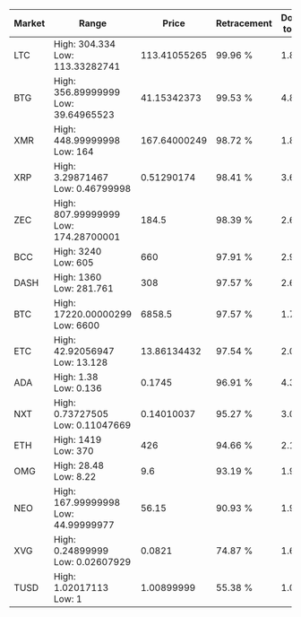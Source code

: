 | Market | Range | Price| Retracement | Doubles to 50% |
| --- | --- | --- | --- | --- |
| LTC | High: 304.334<br />Low: 113.33282741 | 113.41055265 | 99.96 % | 1.84 |
| BTG | High: 356.89999999<br />Low: 39.64965523 | 41.15342373 | 99.53 % | 4.82 |
| XMR | High: 448.99999998<br />Low: 164 | 167.64000249 | 98.72 % | 1.83 |
| XRP | High: 3.29871467<br />Low: 0.46799998 | 0.51290174 | 98.41 % | 3.67 |
| ZEC | High: 807.99999999<br />Low: 174.28700001 | 184.5 | 98.39 % | 2.66 |
| BCC | High: 3240<br />Low: 605 | 660 | 97.91 % | 2.91 |
| DASH | High: 1360<br />Low: 281.761 | 308 | 97.57 % | 2.67 |
| BTC | High: 17220.00000299<br />Low: 6600 | 6858.5 | 97.57 % | 1.74 |
| ETC | High: 42.92056947<br />Low: 13.128 | 13.86134432 | 97.54 % | 2.02 |
| ADA | High: 1.38<br />Low: 0.136 | 0.1745 | 96.91 % | 4.34 |
| NXT | High: 0.73727505<br />Low: 0.11047669 | 0.14010037 | 95.27 % | 3.03 |
| ETH | High: 1419<br />Low: 370 | 426 | 94.66 % | 2.10 |
| OMG | High: 28.48<br />Low: 8.22 | 9.6 | 93.19 % | 1.91 |
| NEO | High: 167.99999998<br />Low: 44.99999977 | 56.15 | 90.93 % | 1.90 |
| XVG | High: 0.24899999<br />Low: 0.02607929 | 0.0821 | 74.87 % | 1.68 |
| TUSD | High: 1.02017113<br />Low: 1 | 1.00899999 | 55.38 % | 1.00 |
